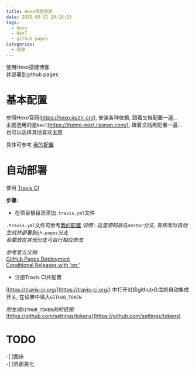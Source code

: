 ```yaml
---
title: Hexo博客搭建
date: 2018-05-31 20:16:13
tags:
  - Hexo
  - NexT
  - github pages
categories:
  - 搭建
---
```


使用Hexo搭建博客  
并部署到github pages  

<!-- more -->

# 基本配置

参照Hexo官网[(https://hexo.io/zh-cn/)](https://hexo.io/zh-cn/), 安装各种依赖, 跟着文档配置一遍...  
主题选用的是`NexT`[(https://theme-next.iissnan.com/)](https://theme-next.iissnan.com/), 跟着文档再配置一遍...  
也可以选择其他喜欢主题  

具体可参考 [我的配置](https://github.com/chess99/blog)  

# 自动部署

使用 [Travis CI](https://travis-ci.org/)

**步骤:**

- 在项目根目录添加`.travis.yml`文件

`.travis.yml`文件可参考[我的配置](https://github.com/chess99/blog/blob/master/_config.yml)
*说明 : 这里源码放在`master`分支, 有修改时自动生成并部署到`gh-pages`分支*  
*若要放在其他分支可自行相应修改*  

*参考官方文档:*  
[GitHub Pages Deployment](https://docs.travis-ci.com/user/deployment/pages/)  
[Conditional Releases with 'on:'](https://docs.travis-ci.com/user/deployment#Conditional-Releases-with-on:)  

- 注册Travis CI并配置

[https://travis-ci.org/](https://travis-ci.org/) 中打开对应github仓库的自动集成开关, 在设置中填入`GITHUB_TOKEN`  

*附生成`GITHUB_TOKEN`的的链接:*  
[https://github.com/settings/tokens](https://github.com/settings/tokens)  

# TODO

-[ ]图床  
-[ ]界面美化  